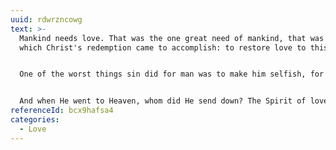```yaml
---
uuid: rdwrzncowg
text: >-
  Mankind needs love. That was the one great need of mankind, that was the thing
  which Christ's redemption came to accomplish: to restore love to this world.


  One of the worst things sin did for man was to make him selfish, for selfishness cannot love. God's Son came to show what love is, and he lived a life of love here upon earth in fellowship with his disciples, in compassion over the poor and miserable, in love even to his enemies—and he died the death of love.


  And when He went to Heaven, whom did He send down? The Spirit of love, to come and banish selfishness and envy and pride, and bring the love of God into the hearts of men.
referenceId: bcx9hafsa4
categories:
  - Love
---
```

